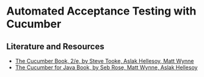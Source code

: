# Automated Acceptance Testing with Cucumber

## Literature and Resources

- [The Cucumber Book, 2/e, by Steve Tooke, Aslak Hellesoy, Matt Wynne](https://www.safaribooksonline.com/library/view/the-cucumber-book/9781680502497/)
- [The Cucumber for Java Book, by Seb Rose, Matt Wynne, Aslak Hellesoy](https://www.safaribooksonline.com/library/view/the-cucumber-for/9781680500677/)